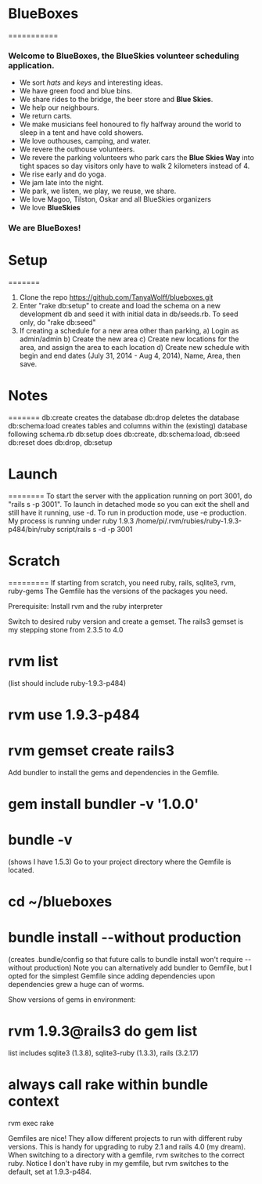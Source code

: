 # BlueBoxes
===========
### Welcome to **BlueBoxes**, the BlueSkies volunteer scheduling application. 
+ We sort *hats* and *keys* and interesting ideas. 
+ We have green food and blue bins. 
+ We share rides to the bridge, the beer store and **Blue Skies**. 
+ We help our neighbours. 
+ We return carts. 
+ We make musicians feel honoured to fly halfway around the world to sleep in a tent and have cold showers. 
+ We love outhouses, camping, and water.
+ We revere the outhouse volunteers. 
+ We revere the parking volunteers who park cars the **Blue Skies Way** into tight spaces so day visitors only have to walk 2 kilometers instead of 4. 
+ We rise early and do yoga. 
+ We jam late into the night. 
+ We park, we listen, we play, we reuse, we share. 
+ We love Magoo, Tilston, Oskar and all BlueSkies organizers
+ We love **BlueSkies**

### We are **BlueBoxes**! 

# Setup
=======

1. Clone the repo https://github.com/TanyaWolff/blueboxes.git
2. Enter "rake db:setup" to create and load the schema on a new development db and seed it with initial data in db/seeds.rb. To seed only, do "rake db:seed"
3. If creating a schedule for a new area other than parking, 
a) Login as admin/admin
b) Create the new area
c) Create new locations for the area, and assign the area to each location
d) Create new schedule with begin and end dates (July 31, 2014 - Aug 4, 2014), Name, Area, then save.


# Notes
=======
db:create creates the database
db:drop deletes the database
db:schema:load creates tables and columns within the (existing) database following schema.rb
db:setup does db:create, db:schema:load, db:seed
db:reset does db:drop, db:setup

# Launch
========
To start the server with the application running on port 3001, do
"rails s -p 3001". To launch in detached mode so you can exit the shell
and still have it running, use -d. To run in production mode, use -e production.
My process is running under ruby 1.9.3 
/home/pi/.rvm/rubies/ruby-1.9.3-p484/bin/ruby script/rails s -d -p 3001

# Scratch
=========
If starting from scratch, you need ruby, rails, sqlite3, rvm, ruby-gems
The Gemfile has the versions of the packages you need. 

Prerequisite: Install rvm and the ruby interpreter

Switch to desired ruby version and create a gemset. The rails3 gemset is my stepping stone from 2.3.5 to 4.0
# rvm list 
(list should include ruby-1.9.3-p484)
# rvm use 1.9.3-p484
# rvm gemset create rails3

Add bundler to install the gems and dependencies in the Gemfile.
# gem install bundler -v '1.0.0'
# bundle -v
(shows I have 1.5.3)
Go to your project directory where the Gemfile is located.
# cd ~/blueboxes
# bundle install --without production
(creates .bundle/config so that future calls to bundle install won't require --without production)
Note you can alternatively add bundler to Gemfile, but I opted for the simplest
Gemfile since adding dependencies upon dependencies grew a huge can of worms.

Show versions of gems in environment:
# rvm 1.9.3@rails3 do gem list
list includes sqlite3 (1.3.8), sqlite3-ruby (1.3.3), rails (3.2.17)

# always call rake within bundle context
rvm exec rake

Gemfiles are nice!
They allow different projects to run with different ruby versions. 
This is handy for upgrading to ruby 2.1 and rails 4.0 (my dream).
When switching to a directory with a gemfile, rvm switches to the correct ruby.
Notice I don't have ruby in my gemfile, but rvm switches to the default, set at 1.9.3-p484.
